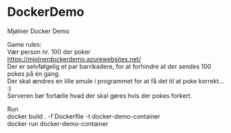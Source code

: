 # DockerDemo
Mjølner Docker Demo  

Game rules:  
Vær person nr. 100 der poker https://mjolnerdockerdemo.azurewebsites.net/  
Der er selvfølgelig et par barrikadere, for at forhindre at der sendes 100 pokes på én gang.  
Der skal ændres en lille smule i programmet for at få det til at poke korrekt... :)  
Serveren bør fortælle hvad der skal gøres hvis der pokes forkert.  


Run  
docker build . -f Dockerfile -t docker-demo-container  
docker run docker-demo-container  
